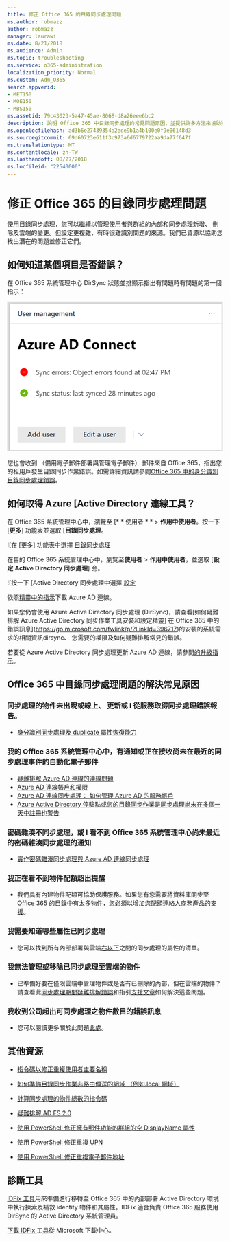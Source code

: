 ```yaml
---
title: 修正 Office 365 的目錄同步處理問題
ms.author: robmazz
author: robmazz
manager: laurawi
ms.date: 8/21/2018
ms.audience: Admin
ms.topic: troubleshooting
ms.service: o365-administration
localization_priority: Normal
ms.custom: Adm_O365
search.appverid:
- MET150
- MOE150
- MBS150
ms.assetid: 79c43023-5a47-45ae-8068-d8a26eee6bc2
description: 說明 Office 365 中目錄同步處理的常見問題原因，並提供許多方法來協助疑難排解和解決它們。
ms.openlocfilehash: ad3b6e27439354a2ede9b1a4b100e0f9e06148d3
ms.sourcegitcommit: 69d60723e611f3c973a6d6779722aa9da77f647f
ms.translationtype: MT
ms.contentlocale: zh-TW
ms.lasthandoff: 08/27/2018
ms.locfileid: "22540000"
---
```

# <a name="fixing-problems-with-directory-synchronization-for-office-365"></a>修正 Office 365 的目錄同步處理問題

使用目錄同步處理，您可以繼續以管理使用者與群組的內部和同步處理新增、 刪除及雲端的變更。但設定更複雜，有時很難識別問題的來源。我們已資源以協助您找出潛在的問題並修正它們。
  
## <a name="how-do-i-know-if-something-is-wrong"></a>如何知道某個項目是否錯誤？

在 Office 365 系統管理中心 DirSync 狀態並排顯示指出有問題時有問題的第一個指示：
  
![DirSync 狀態磚 admin center preview](media/060006e9-de61-49d5-8979-e77cda198e71.png)
  
您也會收到 （備用電子郵件部署與管理電子郵件） 郵件來自 Office 365，指出您的租用戶發生目錄同步作業錯誤。如需詳細資訊請參閱[Office 365 中的身分識別目錄同步處理錯誤](identify-directory-synchronization-errors.md)。
  
## <a name="how-do-i-get-azure-active-directory-connect-tool"></a>如何取得 Azure [Active Directory 連線工具？

在 Office 365 系統管理中心中，瀏覽至 [* * 使用者 * * \> **作用中使用者**。按一下 [**更多**] 功能表並選取 [**目錄同步處理**。 
  
![在 [更多] 功能表中選擇 [目錄同步處理](media/dc6669e5-c01b-471e-9cdf-04f5d44e1c4b.png)
  
在舊的 Office 365 系統管理中心中，瀏覽至**使用者** \> **作用中使用者**，並選取 [**設定** **Active Directory 同步處理**] 旁。 
  
![按一下 [Active Directory 同步處理中選擇 [設定](media/bd95492b-d65e-4072-a6ee-e562f5f566c3.png)
  
依照[精靈中的指示](set-up-directory-synchronization.md)下載 Azure AD 連線。 
  
如果您仍會使用 Azure Active Directory 同步處理 (DirSync)，請查看[如何疑難排解 Azure Active Directory 同步作業工具安裝和設定精靈] 在 Office 365 中的錯誤訊息](https://go.microsoft.com/fwlink/p/?LinkId=396717)的安裝的系統需求的相關資訊dirsync、 您需要的權限及如何疑難排解常見的錯誤。 
  
若要從 Azure Active Directory 同步處理更新 Azure AD 連線，請參閱[的升級指示](https://go.microsoft.com/fwlink/p/?LinkId=733240)。
  
## <a name="resolving-common-causes-of-problems-with-directory-synchronization-in-office-365"></a>Office 365 中目錄同步處理問題的解決常見原因

### <a name="synchronized-objects-arent-appearing-or-updating-online-or-im-getting-synchronization-error-reports-from-the-service"></a>**同步處理的物件未出現或線上、 更新或 I 從服務取得同步處理錯誤報告。**

- [身分識別同步處理及 duplicate 屬性恢復能力](https://go.microsoft.com/fwlink/p/?LinkID=798300)

### <a name="i-have-an-alert-in-the-office-365-admin-center-or-am-receiving-automated-emails-that-there-hasnt-been-a-recent-synchronization-event"></a>**我的 Office 365 系統管理中心中，有通知或正在接收尚未在最近的同步處理事件的自動化電子郵件**
- [疑難排解 Azure AD 連線的連線問題](https://go.microsoft.com/fwlink/p/?LinkId=820597)
- [Azure AD 連線帳戶和權限](https://go.microsoft.com/fwlink/p/?LinkId=820598)
- [Azure AD 連線同步處理： 如何管理 Azure AD 的服務帳戶](https://go.microsoft.com/fwlink/p/?LinkId=820599)
- [Azure Active Directory 停駐點或您的目錄同步作業是同步處理尚未在多個一天中註冊也警告](https://support.microsoft.com/help/2882421/directory-synchronization-to-azure-active-directory-stops-or-you-re-warned-that-sync-hasn-t-registered-in-more-than-a-day)

### <a name="password-hashes-arent-synchronizing-or-im-seeing-an-alert-in-the-office-365-admin-center-that-there-hasnt-been-a-recent-password-hash-synchronization"></a>**密碼雜湊不同步處理，或 I 看不到 Office 365 系統管理中心尚未最近的密碼雜湊同步處理的通知**
- [實作密碼雜湊同步處理與 Azure AD 連線同步處理](https://go.microsoft.com/fwlink/p/?LinkId=820600)

### <a name="im-seeing-an-alert-that-object-quota-exceeded"></a>**我正在看不到物件配額超出提醒**
- 我們具有內建物件配額可協助保護服務。如果您有您需要將資料庫同步至 Office 365 的目錄中有太多物件，您必須以增加您配額[連絡人商務產品的支援](https://support.office.com/article/32a17ca7-6fa0-4870-8a8d-e25ba4ccfd4b)。

### <a name="i-need-to-know-which-attributes-are-synchronized"></a>**我需要知道哪些屬性已同步處理**
- 您可以找到所有內部部署與雲端[右以下](https://go.microsoft.com/fwlink/p/?LinkId=396719)之間的同步處理的屬性的清單。

### <a name="i-cant-manage-or-remove-objects-that-were-synchronized-to-the-cloud"></a>**我無法管理或移除已同步處理至雲端的物件**
- 已準備好要在僅限雲端中管理物件或是否有已刪除的內部，但在雲端的物件？請查看此[同步處理期間疑難排解錯誤](https://go.microsoft.com/fwlink/p/?linkid=842044)和指引[支援文章](https://go.microsoft.com/fwlink/p/?LinkId=396720)如何解決這些問題。

### <a name="i-got-an-error-message-that-my-company-has-exceeded-the-number-of-objects-that-can-be-synchronized"></a>**我收到公司超出可同步處理之物件數目的錯誤訊息**
- 您可以閱讀更多關於此問題[此處](https://go.microsoft.com/fwlink/p/?LinkId=396721)。
   
## <a name="other-resources"></a>其他資源

- [指令碼以修正重複使用者主要名稱](https://go.microsoft.com/fwlink/p/?LinkId=396725)
    
- [如何準備目錄同步作業非路由傳送的網域 （例如.local 網域）](prepare-a-non-routable-domain-for-directory-synchronization.md)
    
- [計算同步處理的物件總數的指令碼](https://go.microsoft.com/fwlink/p/?LinkId=396726)
    
- [疑難排解 AD FS 2.0](https://go.microsoft.com/fwlink/p/?LinkId=396727)
    
- [使用 PowerShell 修正擁有郵件功能的群組的空 DisplayName 屬性](https://go.microsoft.com/fwlink/p/?LinkId=396728)
    
- [使用 PowerShell 修正重複 UPN](https://go.microsoft.com/fwlink/p/?LinkId=396730)
    
- [使用 PowerShell 修正重複電子郵件地址](https://go.microsoft.com/fwlink/p/?LinkId=396731)
    
## <a name="diagnostic-tools"></a>診斷工具

[IDFix 工具](prepare-directory-attributes-for-synch-with-idfix.md)用來準備進行移轉至 Office 365 中的內部部署 Active Directory 環境中執行探索及補救 identity 物件和其屬性。IDFix 適合負責 Office 365 服務使用 DirSync 的 Active Directory 系統管理員。 

[下載 IDFix 工具](https://go.microsoft.com/fwlink/p/?LinkId=396718)從 Microsoft 下載中心。